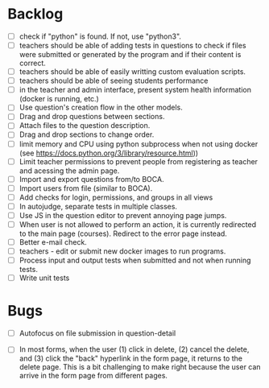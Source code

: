 
# Backlog

- [ ] check if "python" is found. If not, use "python3".
- [ ] teachers should be able of adding tests in questions to check if 
 files were submitted or generated by the program and if their content 
 is correct.
- [ ] teachers should be able of easily writting custom evaluation scripts.
- [ ] teachers should be able of seeing students performance
- [ ] in the teacher and admin interface, present system health information (docker is running, etc.)
- [ ] Use question's creation flow in the other models.
- [ ] Drag and drop questions between sections.
- [ ] Attach files to the question description.
- [ ] Drag and drop sections to change order.
- [ ] limit memory and CPU using python subprocess when not using docker (see https://docs.python.org/3/library/resource.html))
- [ ] Limit teacher permissions to prevent people from registering as teacher and acessing the admin page.
- [ ] Import and export questions from/to BOCA.
- [ ] Import users from file (similar to BOCA).
- [ ] Add checks for login, permissions, and groups in all views
- [ ] In autojudge, separate tests in multiple classes.
- [ ] Use JS in the question editor to prevent annoying page jumps.
- [ ] When user is not allowed to perform an action, it is currently redirected to the main page (courses). Redirect to the error page instead.
- [ ] Better e-mail check.
- [ ] teachers - edit or submit new docker images to run programs.
- [ ] Process input and output tests when submitted and not when running tests.
- [ ] Write unit tests

# Bugs 

- [ ] Autofocus on file submission in question-detail

- [ ] In most forms, when the user (1) click in delete, (2) cancel the delete, and (3) 
click the "back" hyperlink in the form page, it returns to the delete page. This is 
a bit challenging to make right because the user can arrive in the form page from 
different pages.




